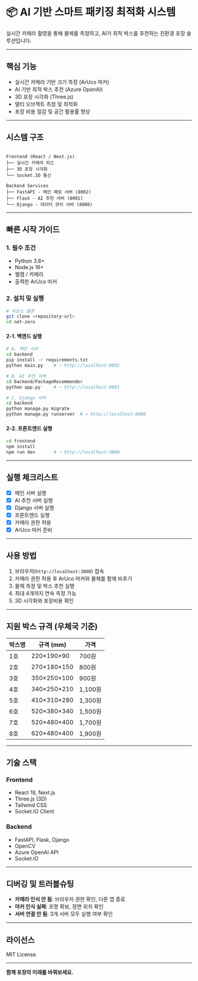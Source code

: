 
# 📦 AI 기반 스마트 패키징 최적화 시스템

실시간 카메라 촬영을 통해 물체를 측정하고, AI가 최적 박스를 추천하는 친환경 포장 솔루션입니다.

---

## 핵심 기능

- 실시간 카메라 기반 크기 측정 (ArUco 마커)
- AI 기반 최적 박스 추천 (Azure OpenAI)
- 3D 포장 시각화 (Three.js)
- 멀티 오브젝트 측정 및 최적화
- 포장 비용 절감 및 공간 활용률 향상

---

## 시스템 구조

```

Frontend (React / Next.js)
├── 실시간 카메라 피드
├── 3D 포장 시각화
└── Socket.IO 통신

Backend Services
├── FastAPI - 메인 패킹 서버 (8002)
├── Flask - AI 추천 서버 (8001)
└── Django - 데이터 관리 서버 (8000)

````

---

## 빠른 시작 가이드

### 1. 필수 조건

- Python 3.8+
- Node.js 16+
- 웹캠 / 카메라
- 출력한 ArUco 마커

### 2. 설치 및 실행

```bash
# 저장소 클론
git clone <repository-url>
cd net-zero
````

#### 2-1. 백엔드 실행

```bash
# A. 메인 서버
cd backend
pip install -r requirements.txt
python main.py    # → http://localhost:8002

# B. AI 추천 서버
cd backend/PackageRecommender
python app.py     # → http://localhost:8001

# C. Django 서버
cd backend
python manage.py migrate
python manage.py runserver  # → http://localhost:8000
```

#### 2-2. 프론트엔드 실행

```bash
cd frontend
npm install
npm run dev       # → http://localhost:3000
```

---

## 실행 체크리스트

* [x] 메인 서버 실행
* [x] AI 추천 서버 실행
* [x] Django 서버 실행
* [x] 프론트엔드 실행
* [x] 카메라 권한 허용
* [x] ArUco 마커 준비

---

## 사용 방법

1. 브라우저(`http://localhost:3000`) 접속
2. 카메라 권한 허용 후 ArUco 마커와 물체를 함께 비추기
3. 물체 측정 및 박스 추천 실행
4. 최대 4개까지 연속 측정 가능
5. 3D 시각화와 포장비용 확인

---

## 지원 박스 규격 (우체국 기준)

| 박스명 | 규격 (mm)     | 가격     |
| --- | ----------- | ------ |
| 1호  | 220×190×90  | 700원   |
| 2호  | 270×180×150 | 800원   |
| 3호  | 350×250×100 | 900원   |
| 4호  | 340×250×210 | 1,100원 |
| 5호  | 410×310×280 | 1,300원 |
| 6호  | 520×380×340 | 1,500원 |
| 7호  | 520×480×400 | 1,700원 |
| 8호  | 620×480×400 | 1,900원 |

---

## 기술 스택

### Frontend

* React 18, Next.js
* Three.js (3D)
* Tailwind CSS
* Socket.IO Client

### Backend

* FastAPI, Flask, Django
* OpenCV
* Azure OpenAI API
* Socket.IO

---

## 디버깅 및 트러블슈팅

* **카메라 인식 안 됨**: 브라우저 권한 확인, 다른 앱 종료
* **마커 인식 실패**: 조명 확보, 정면 위치 확인
* **서버 연결 안 됨**: 3개 서버 모두 실행 여부 확인

---

## 라이선스

MIT License

---

**함께 포장의 미래를 바꿔보세요.**

